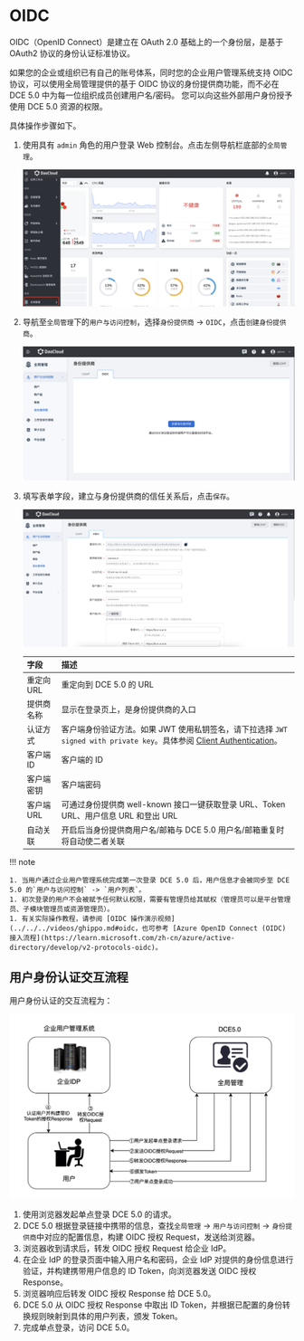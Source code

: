 # OIDC

OIDC（OpenID Connect）是建立在 OAuth 2.0 基础上的一个身份层，是基于 OAuth2 协议的身份认证标准协议。

如果您的企业或组织已有自己的账号体系，同时您的企业用户管理系统支持 OIDC 协议，可以使用全局管理提供的基于 OIDC 协议的身份提供商功能，而不必在 DCE 5.0 中为每一位组织成员创建用户名/密码。
您可以向这些外部用户身份授予使用 DCE 5.0 资源的权限。

具体操作步骤如下。

1. 使用具有 `admin` 角色的用户登录 Web 控制台。点击左侧导航栏底部的`全局管理`。

    ![全局管理](../../images/ws01.png)

2. 导航至`全局管理`下的`用户与访问控制`，选择`身份提供商` -> `OIDC`，点击`创建身份提供商`。

    ![身份提供商](../../images/oidc02.png)

3. 填写表单字段，建立与身份提供商的信任关系后，点击`保存`。

    ![身份提供商](../../images/oidc03.png)

    | 字段       | 描述                                                         |
    | ---------- | ------------------------------------------------------------ |
    | 重定向 URL | 重定向到 DCE 5.0 的 URL                                      |
    | 提供商名称 | 显示在登录页上，是身份提供商的入口                           |
    | 认证方式   | 客户端身份验证方法。如果 JWT 使用私钥签名，请下拉选择 `JWT signed with private key`。具体参阅 [Client Authentication](https://openid.net/specs/openid-connect-core-1_0.html#ClientAuthentication)。 |
    | 客户端 ID  | 客户端的 ID                                                  |
    | 客户端密钥 | 客户端密码                                                   |
    | 客户端 URL | 可通过身份提供商 well-known 接口一键获取登录 URL、Token URL、用户信息 URL 和登出 URL |
    | 自动关联   | 开启后当身份提供商用户名/邮箱与 DCE 5.0 用户名/邮箱重复时将自动使二者关联 |

!!! note

    1. 当用户通过企业用户管理系统完成第一次登录 DCE 5.0 后，用户信息才会被同步至 DCE 5.0 的`用户与访问控制` -> `用户列表`。
    1. 初次登录的用户不会被赋予任何默认权限，需要有管理员给其赋权（管理员可以是平台管理员、子模块管理员或资源管理员）。
    1. 有关实际操作教程，请参阅 [OIDC 操作演示视频](../../../videos/ghippo.md#oidc，也可参考 [Azure OpenID Connect (OIDC) 接入流程](https://learn.microsoft.com/zh-cn/azure/active-directory/develop/v2-protocols-oidc)。

## 用户身份认证交互流程

用户身份认证的交互流程为：

![oidc](../../images/oidc01.png)

1. 使用浏览器发起单点登录 DCE 5.0 的请求。
1. DCE 5.0 根据登录链接中携带的信息，查找`全局管理` -> `用户与访问控制` -> `身份提供商`中对应的配置信息，构建 OIDC 授权 Request，发送给浏览器。
1. 浏览器收到请求后，转发 OIDC 授权 Request 给企业 IdP。
1. 在企业 IdP 的登录页面中输入用户名和密码，企业 IdP 对提供的身份信息进行验证，并构建携带用户信息的 ID Token，向浏览器发送 OIDC 授权 Response。
1. 浏览器响应后转发 OIDC 授权 Response 给 DCE 5.0。
1. DCE 5.0 从 OIDC 授权 Response 中取出 ID Token，并根据已配置的身份转换规则映射到具体的用户列表，颁发 Token。
1. 完成单点登录，访问 DCE 5.0。
